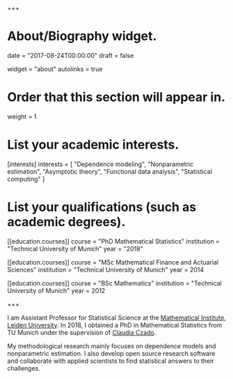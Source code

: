 +++
# About/Biography widget.

date = "2017-08-24T00:00:00"
draft = false

widget = "about"
autolinks = true

# Order that this section will appear in.
weight = 1

# List your academic interests.
[interests]
  interests = [
    "Dependence modeling",
    "Nonparametric estimation",
    "Asymptotic theory",
    "Functional data analysis",
    "Statistical computing"
  ]

# List your qualifications (such as academic degrees).
[[education.courses]]
  course = "PhD Mathematical Statistics"
  institution = "Technical University of Munich"
  year = "2018"

[[education.courses]]
  course = "MSc Mathematical Finance and Actuarial Sciences"
  institution = "Technical University of Munich"
  year = 2014

[[education.courses]]
  course = "BSc Mathematics"
  institution = "Technical University of Munich"
  year = 2012

+++

I am Assistant Professor for Statistical Science at the [Mathematical
Institute, Leiden
University](https://www.universiteitleiden.nl/en/science/mathematics/statistical-science).
In 2018, I obtained a PhD in Mathematical Statistics from TU Munich under the
supervision of [Claudia
Czado](https://www.groups.ma.tum.de/en/statistics/people/claudia-czado/).

My methodological research mainly focuses on dependence models and
nonparametric estimation. I also develop open source research software and
collaborate with applied scientists to find statistical answers to their
challenges.


